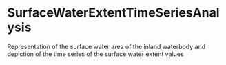 # SurfaceWaterExtentTimeSeriesAnalysis
Representation of the surface water area of the inland waterbody and depiction of the time series of the surface water extent values
